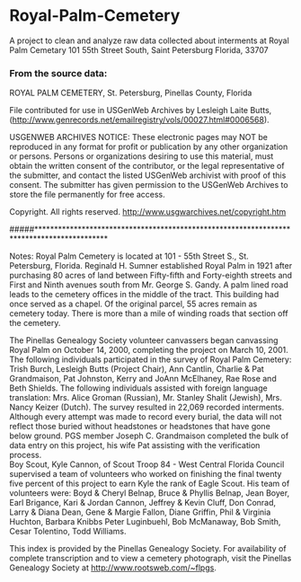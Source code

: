 # Royal-Palm-Cemetery
A project to clean and analyze raw data collected about interments at Royal Palm Cemetary 101 55th Street South, Saint Petersburg Florida, 33707

### From the source data:
ROYAL PALM CEMETERY, St. Petersburg, Pinellas County, Florida

File contributed for use in USGenWeb Archives by Lesleigh Laite Butts, 
(http://www.genrecords.net/emailregistry/vols/00027.html#0006568). 

USGENWEB ARCHIVES NOTICE:  These electronic pages may NOT be reproduced in any format for 
profit or publication by any other organization or persons.  Persons or organizations 
desiring to use this material, must obtain the written consent of the contributor, or the 
legal representative of the submitter, and contact the listed USGenWeb archivist with proof 
of this consent. The submitter has given permission to the USGenWeb Archives to store the 
file permanently for free access.

Copyright.  All rights reserved.
http://www.usgwarchives.net/copyright.htm

#####******************************************************************************************

Notes:  Royal Palm Cemetery is located at 101 - 55th Street S., St. 
Petersburg, Florida. Reginald H. Sumner established Royal Palm in 1921 
after purchasing 80 acres of land between Fifty-fifth and Forty-eighth 
streets and First and Ninth avenues south from Mr. George S. Gandy. A 
palm lined road leads to the cemetery offices in the middle of the tract. 
This building had once served as a chapel. Of the original parcel, 55 acres 
remain as cemetery today. There is more than a mile of winding roads that 
section off the cemetery.  

The Pinellas Genealogy Society volunteer canvassers began canvassing Royal 
Palm on October 14, 2000, completing the project on March 10, 2001. The following 
individuals participated in the survey of Royal Palm Cemetery: Trish Burch, 
Lesleigh Butts (Project Chair), Ann Cantlin, Charlie & Pat Grandmaison, Pat 
Johnston, Kerry and JoAnn McElhaney, Rae Rose and Beth Shields. The following 
individuals assisted with foreign language translation: Mrs. Alice Groman (Russian), 
Mr. Stanley Shalit (Jewish), Mrs. Nancy Keizer (Dutch). The survey resulted in 
22,069 recorded interments. Although every attempt was made to record every burial, 
the data will not reflect those buried without headstones or headstones that have 
gone below ground. PGS member Joseph C. Grandmaison completed the bulk of data 
entry on this project, his wife Pat assisting with the verification process.   
Boy Scout, Kyle Cannon, of Scout Troop 84 - West Central Florida Council supervised 
a team of volunteers who worked on finishing the final twenty five percent of this 
project to earn Kyle the rank of Eagle Scout. His team of volunteers were:  Boyd & 
Cheryl Belnap, Bruce & Phyllis Belnap, Jean Boyer, Earl Brigance, Kari & Jordan Cannon, 
Jeffrey & Kevin Cluff, Don Conrad, Larry & Diana Dean, Gene & Margie Fallon, Diane 
Griffin, Phil & Virginia Huchton, Barbara Knibbs Peter Luginbuehl, Bob McManaway, Bob 
Smith, Cesar Tolentino, Todd Williams.

This index is provided by the Pinellas Genealogy Society.  For availability of 
complete transcription and to view a cemetery photograph, visit the Pinellas 
Genealogy Society at http://www.rootsweb.com/~flpgs.
